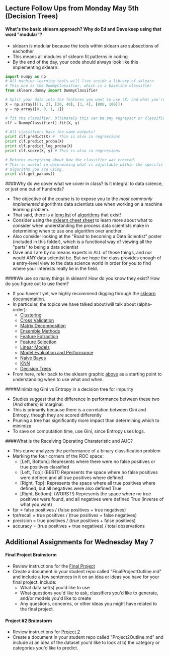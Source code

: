 ## Lecture Follow Ups from Monday May 5th (Decision Trees)

#### What's the basic sklearn approach? Why do Ed and Dave keep using that word "modular"?
* sklearn is modular because the tools within sklearn are subsections of eachother
* This means all modules of sklearn fit patterns in coding
* By the end of the day, your code should always look like this implementing sklearn:

```python
import numpy as np
# All machine learning tools will live inside a library of sklearn
# This one is the DummyClassifier, which is a baseline classifier
from sklearn.dummy import DummyClassifier

# Split your data into the features you want to use (X) and what you're trying to predict (y)
X = np.array([[1, 2], [30, 40], [3, 4], [800, 100]])
y = np.array([0, 0, 1, 1])

# fit the classifier. Ultimately this can be any regressor or classifier class included in sklearn
clf = DummyClassifier().fit(X, y)

# All classifiers have the same outputs!
print clf.predict(X) #  This is also in regressions
print clf.predict_proba(X)
print clf.predict_log_proba(X)
print clf.score(X, y) # This is also in regressions

# Returns everything about how the classifier was created.
# This is useful in determining what is adjustable within the specific
# algorithm you are using.
print clf.get_params()
```

####Why do we cover what we cover in class? Is it integral to data science, or just one out of hundreds?
* The objective of the course is to expose you to the *most commonly implemented* algorithms data scientists use when working on a machine learning problem.
* That said, there is a [long list](http://en.wikipedia.org/wiki/List_of_machine_learning_algorithms) of [algorithms](http://machinelearningmastery.com/a-tour-of-machine-learning-algorithms/) that exist!
* Consider using the [sklearn cheet sheet](http://1.bp.blogspot.com/-ME24ePzpzIM/UQLWTwurfXI/AAAAAAAAANw/W3EETIroA80/s1600/drop_shadows_background.png) to learn more about what to consider when understanding the process data scientists make in determining when to use one algorithm over another.
* Also consider looking at the "Road to becoming a Data Scientist" poster (included in this folder), which is a functional way of viewing all the "parts" to being a data scientist
* Dave and I are by no means experts in ALL of those things, and nor would ANY data scientist be. But we hope the class provides enough of a entry-level view to the data science world in order for you to find where your interests really lie in the field.

####We use so many things in sklearn! How do you know they exist? How do you figure out to use them?
* If you haven't yet, we highly recommend digging through the [sklearn documentation](http://scikit-learn.org/stable/documentation.html).
* In particular, the topics we have talked about/will talk about (alpha-order):
    * [Clustering](http://scikit-learn.org/stable/modules/clustering.html#clustering)
    * [Cross Validation](http://scikit-learn.org/stable/modules/cross_validation.html#cross-validation)
    * [Matrix Decomposition](http://scikit-learn.org/stable/modules/decomposition.html#decompositions)
    * [Ensemble Methods](http://scikit-learn.org/stable/modules/ensemble.html#ensemble)
    * [Feature Extraction](http://scikit-learn.org/stable/modules/feature_extraction.html#feature-extraction)
    * [Feature Selection](http://scikit-learn.org/stable/modules/feature_selection.html#feature-selection)
    * [Linear Models](http://scikit-learn.org/stable/modules/linear_model.html#linear-model)
    * [Model Evaluation and Performance](http://scikit-learn.org/stable/modules/model_evaluation.html#model-evaluation)
    * [Naive Bayes](http://scikit-learn.org/stable/modules/naive_bayes.html#naive-bayes)
    * [KNN](http://scikit-learn.org/stable/modules/neighbors.html#neighbors)
    * [Decision Trees](http://scikit-learn.org/stable/modules/tree.html#tree)
* From here, refer back to the sklearn graphic [above](http://1.bp.blogspot.com/-ME24ePzpzIM/UQLWTwurfXI/AAAAAAAAANw/W3EETIroA80/s1600/drop_shadows_background.png) as a starting point to understanding when to use what and when.

####Minimizing Gini vs Entropy in a decision tree for impurity
* Studies suggest that the difference in performance between these two (And others) is marginal.
* This is primarily because there is a correlation between Gini and Entropy, though they are scored differently
* Pruning a tree has significantly more impact than determining which to minimize
* To save on computation time, use Gini, since Entropy uses logs.

####What is the Receiving Operating Charateristic and AUC?
* This curve analyzes the performance of a binary classification problem
* Marking the four corners of the ROC space:
    - [Left, Bottom]: Represents where there were no false positives or true positives classified
    - [Left, Top]: (BEST!) Represents the space where no false positives were defined and all true positives where defined
    - [Right, Top]: Represents the space where all true positives where defined, but all negatives were also defined True
    - [Right, Bottom]: (WORST!) Represents the space where no true positives were found, and all negatives were defined True (inverse of what you want)
* fpr = false positives / (false positives + true negatives)
* tpr/recall = true positives / (true positives + false negatives)
* precision = true positives / (true positives + false positives)
* accuracy = (true positives + true negatives) / total observations

## Additional Assignments for Wednesday May 7
#### Final Project Brainstorm
* Review instructions for the [Final Project](https://github.com/datadave/GADS9-NYC-Spring2014-Lectures/blob/master/projects/FinalProject.md)
* Create a document in your student repo called "FinalProjectOutline.md" and include a few sentences in it on an idea or ideas you have for your final project.  Include:
	* What data set(s) you'd like to use
	* What questions you'd like to ask, classifiers you'd like to generate, and/or models you'd like to create
	* Any questions, concerns, or other ideas you might have related to the final project.

#### Project #2 Brainstorm
* Review instructions for [Project 2](https://github.com/datadave/GADS9-NYC-Spring2014-Lectures/blob/master/projects/project02.md)
* Create a document in your student repo called "Project2Outline.md" and include a) an idea of the dataset you'd like to look at b) the category or categories you'd like to predict.
